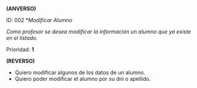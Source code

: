 **(ANVERSO)**

ID: 002 **Modificar Alumno*

*Como profesor se desea modificar la información un alumno que ya existe en el listado.*

Prioridad: **1**

**(REVERSO)**

* Quiero modificar algunos de los datos de un alumno.
* Quiero poder modificar el alumno por su dni o apellido.
